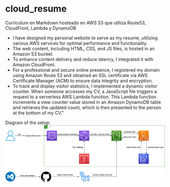 # cloud_resume
Currículum en Markdown hosteado en AWS S3 que utiliza Route53, CloudFront, Lambda y DynamoDB


- I have designed my personal website to serve as my resume, utilizing various AWS services for optimal performance and functionality.
- The web content, including HTML, CSS, and JS files, is hosted in an Amazon S3 bucket.
- To enhance content delivery and reduce latency, I integrated it with Amazon CloudFront.
- For a professional and secure online presence, I registered my domain using Amazon Route 53 and obtained an SSL certificate via AWS Certificate Manager (ACM) to ensure data integrity and encryption.
- To track and display visitor statistics, I implemented a dynamic visitor counter. When someone accesses my CV, a JavaScript file triggers a request to a serverless AWS Lambda function. This Lambda function increments a view counter value stored in an Amazon DynamoDB table and retrieves the updated count, which is then presented to the person at the bottom of my CV."

Diagram of the setup:
![Diagram of the setup](diagrama_aws_cv.jpg)
